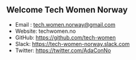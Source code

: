 ## Welcome Tech Women Norway

- Email : <tech.women.norway@gmail.com>
- Website: techwomen.no
- GitHub: <https://github.com/tech-women>
- Slack: <https://tech-women-norway.slack.com>
- Twitter: <https://twitter.com/AdaConNo>
